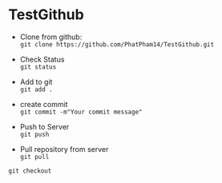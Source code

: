# TestGithub

* Clone from github:<br>
```git clone https://github.com/PhatPham14/TestGithub.git```<br>

* Check Status <br>
```git status```
* Add to git <br>
```git add .```

* create commit <br>
```git commit -m"Your commit message"```

* Push to Server<br>
```git push```

* Pull repository from server <br>
```git pull```

```git checkout```
